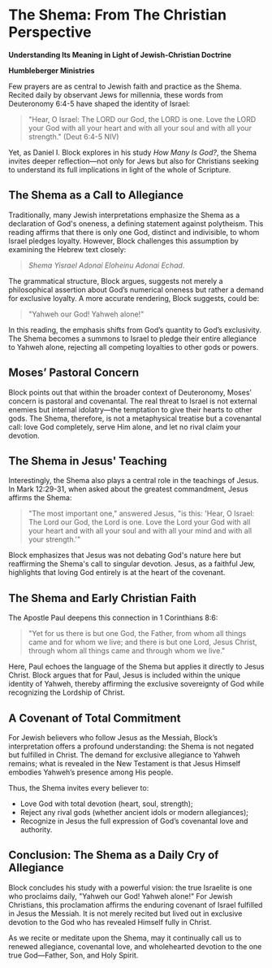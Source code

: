 # The Shema: From The Christian Perspective

**Understanding Its Meaning in Light of Jewish-Christian Doctrine**

**Humbleberger Ministries**

Few prayers are as central to Jewish faith and practice as the Shema. Recited daily by observant Jews for millennia, these words from Deuteronomy 6:4-5 have shaped the identity of Israel:

> "Hear, O Israel: The LORD our God, the LORD is one. Love the LORD your God with all your heart and with all your soul and with all your strength." (Deut 6:4-5 NIV)

Yet, as Daniel I. Block explores in his study *How Many Is God?*, the Shema invites deeper reflection—not only for Jews but also for Christians seeking to understand its full implications in light of the whole of Scripture.

## The Shema as a Call to Allegiance

Traditionally, many Jewish interpretations emphasize the Shema as a declaration of God's oneness, a defining statement against polytheism. This reading affirms that there is only one God, distinct and indivisible, to whom Israel pledges loyalty. However, Block challenges this assumption by examining the Hebrew text closely:

> *Shema Yisrael Adonai Eloheinu Adonai Echad*.

The grammatical structure, Block argues, suggests not merely a philosophical assertion about God’s numerical oneness but rather a demand for exclusive loyalty. A more accurate rendering, Block suggests, could be:

> "Yahweh our God! Yahweh alone!"

In this reading, the emphasis shifts from God’s quantity to God’s exclusivity. The Shema becomes a summons to Israel to pledge their entire allegiance to Yahweh alone, rejecting all competing loyalties to other gods or powers.

## Moses’ Pastoral Concern

Block points out that within the broader context of Deuteronomy, Moses’ concern is pastoral and covenantal. The real threat to Israel is not external enemies but internal idolatry—the temptation to give their hearts to other gods. The Shema, therefore, is not a metaphysical treatise but a covenantal call: love God completely, serve Him alone, and let no rival claim your devotion.

## The Shema in Jesus' Teaching

Interestingly, the Shema also plays a central role in the teachings of Jesus. In Mark 12:29-31, when asked about the greatest commandment, Jesus affirms the Shema:

> "The most important one," answered Jesus, "is this: 'Hear, O Israel: The Lord our God, the Lord is one. Love the Lord your God with all your heart and with all your soul and with all your mind and with all your strength.'"

Block emphasizes that Jesus was not debating God's nature here but reaffirming the Shema's call to singular devotion. Jesus, as a faithful Jew, highlights that loving God entirely is at the heart of the covenant.

## The Shema and Early Christian Faith

The Apostle Paul deepens this connection in 1 Corinthians 8:6:

> "Yet for us there is but one God, the Father, from whom all things came and for whom we live; and there is but one Lord, Jesus Christ, through whom all things came and through whom we live."

Here, Paul echoes the language of the Shema but applies it directly to Jesus Christ. Block argues that for Paul, Jesus is included within the unique identity of Yahweh, thereby affirming the exclusive sovereignty of God while recognizing the Lordship of Christ.

## A Covenant of Total Commitment

For Jewish believers who follow Jesus as the Messiah, Block’s interpretation offers a profound understanding: the Shema is not negated but fulfilled in Christ. The demand for exclusive allegiance to Yahweh remains; what is revealed in the New Testament is that Jesus Himself embodies Yahweh’s presence among His people.

Thus, the Shema invites every believer to:

* Love God with total devotion (heart, soul, strength);
* Reject any rival gods (whether ancient idols or modern allegiances);
* Recognize in Jesus the full expression of God’s covenantal love and authority.

## Conclusion: The Shema as a Daily Cry of Allegiance

Block concludes his study with a powerful vision: the true Israelite is one who proclaims daily, "Yahweh our God! Yahweh alone!" For Jewish Christians, this proclamation affirms the enduring covenant of Israel fulfilled in Jesus the Messiah. It is not merely recited but lived out in exclusive devotion to the God who has revealed Himself fully in Christ.

As we recite or meditate upon the Shema, may it continually call us to renewed allegiance, covenantal love, and wholehearted devotion to the one true God—Father, Son, and Holy Spirit.

